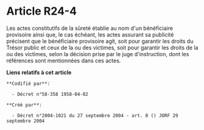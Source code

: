 # Article R24-4

Les actes constitutifs de la sûreté établie au nom d'un bénéficiaire provisoire ainsi que, le cas échéant, les actes assurant
sa publicité précisent que le bénéficiaire provisoire agit, soit pour garantir les droits du Trésor public et ceux de la ou
des victimes, soit pour garantir les droits de la ou des victimes, selon la décision prise par le juge d'instruction, dont
les références sont mentionnées dans ces actes.

**Liens relatifs à cet article**

	**Codifié par**:

	  - Décret n°58-358 1958-04-02

	**Créé par**:

	  - Décret n°2004-1021 du 27 septembre 2004 - art. 8 () JORF 29 septembre 2004
